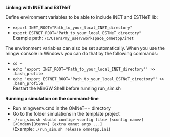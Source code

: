 **Linking with INET and ESTNeT**

Define environment variables to be able to include INET and ESTNeT lib:
- `export INET_ROOT="Path_to_your_local_INET_directory"` <br>
- `export ESTNET_ROOT="Path_to_your_local_ESTNeT_directory"` <br>
Example path: `/C/Users/my_user/workspace_omnetpp/inet`

The environment variables can also be set automatically. When you use the mingw console in Windows you can do that by the following commands:
- `cd ~`
- `echo 'export INET_ROOT="Path_to_your_local_INET_directory"' >> .bash_profile`<br>
- `echo 'export ESTNET_ROOT="Path_to_your_local_ESTNeT_directory"' >> .bash_profile`<br>
Restart the MinGW Shell before running run_sim.sh

**Running a simulation on the command-line**

- Run mingwenv.cmd in the OMNeT++ directory
- Go to the folder simulations in the template project
- `./run_sim.sh <build config> <config file> [<config name>] [<Cmdenv|Qtenv>] [extra omnet args ...]` <br>
(Example: `./run_sim.sh release omnetpp.ini`)
